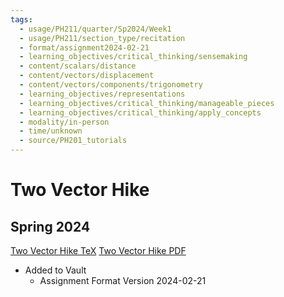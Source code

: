 ```yaml
---
tags:
  - usage/PH211/quarter/Sp2024/Week1
  - usage/PH211/section_type/recitation
  - format/assignment2024-02-21
  - learning_objectives/critical_thinking/sensemaking
  - content/scalars/distance
  - content/vectors/displacement
  - content/vectors/components/trigonometry
  - learning_objectives/representations
  - learning_objectives/critical_thinking/manageable_pieces
  - learning_objectives/critical_thinking/apply_concepts
  - modality/in-person
  - time/unknown
  - source/PH201_tutorials
---
```

# Two Vector Hike
## Spring 2024
[Two Vector Hike TeX](./Two_Vector_Hike_2024_04_03.tex)
[Two Vector Hike PDF](./Two_Vector_Hike_2024_04_03.pdf)
* Added to Vault
	* Assignment Format Version 2024-02-21